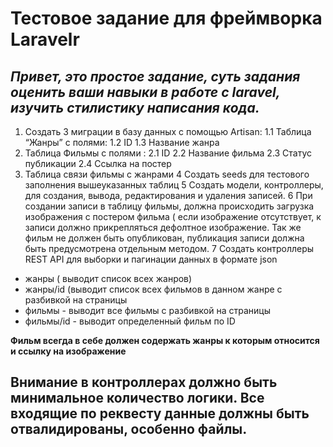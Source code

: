# Тестовое задание для фреймворка Laravelr
## _Привет, это простое задание, суть задания оценить ваши навыки в работе с laravel, изучить стилистику написания кода._



1) Создать 3 миграции в базу данных с помощью Artisan:
1.1 Таблица “Жанры” с полями:
1.2 ID
1.3 Название жанра
2) Таблица Фильмы с полями :
2.1 ID
2.2 Название фильма
2.3 Статус публикации 
2.4 Ссылка на постер
3) Таблица связи фильмы с жанрами
4 Создать seeds для тестового заполнения вышеуказанных таблиц
5 Создать модели, контроллеры, для создания, вывода, редактирования и удаления записей.
6 При создании записи в таблицу фильмы, должна происходить загрузка изображения с постером фильма ( если изображение отсутствует, к записи должно прикрепляться дефолтное изображение. Так же фильм не должен быть опубликован, публикация записи должна быть предусмотрена отдельным методом.
7 Создать контроллеры REST API для выборки и пагинации данных в формате json
- жанры ( выводит список всех жанров)
- жанры/id (выводит список всех фильмов в данном жанре с разбивкой на страницы
- фильмы - выводит все фильмы с разбивкой на страницы
- фильмы/id - выводит определенный фильм по ID

**Фильм всегда в себе должен содержать жанры к которым относится и ссылку на изображение**

## Внимание в контроллерах должно быть минимальное количество логики. Все входящие по реквесту данные должны быть отвалидированы, особенно файлы.
